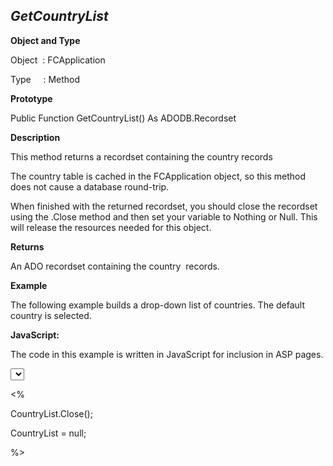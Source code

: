 _GetCountryList_
----------------

**Object and Type**

Object  : FCApplication

Type     : Method

**Prototype**

Public Function GetCountryList() As ADODB.Recordset

**Description**

This method returns a recordset containing the country records

The country table is cached in the FCApplication object, so this method does not cause a database round-trip.

When finished with the returned recordset, you should close the recordset using the .Close method and then set your variable to Nothing or Null. This will release the resources needed for this object.

**Returns**

An ADO recordset containing the country  records.

**Example**

The following example builds a drop-down list of countries. The default country is selected.

**JavaScript:**

The code in this example is written in JavaScript for inclusion in ASP pages.

<SELECT NAME="Country">

<%

var defCountry = FCApp.GetDefaultCountry();

var CountryList = FCApp.GetCountryList();

while (! CountryList.EOF) { %>

  <option

  <% if (CountryList("name") == defCountry) { %>

  selected = true <% } %> >

  <%=CountryList("name")%>

  <% CountryList.MoveNext; %>

  </option>

<% } %>

</SELECT>

<%

CountryList.Close();

CountryList = null;

%>